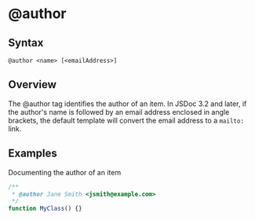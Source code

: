 # @author
## Syntax

`@author <name> [<emailAddress>]`

## Overview

The @author tag identifies the author of an item. In JSDoc 3.2 and later, if the author's name is followed by an email address enclosed in angle brackets, the default template will convert the email address to a `mailto:` link.

## Examples

Documenting the author of an item

```javascript
/**
 * @author Jane Smith <jsmith@example.com>
 */
function MyClass() {}
```